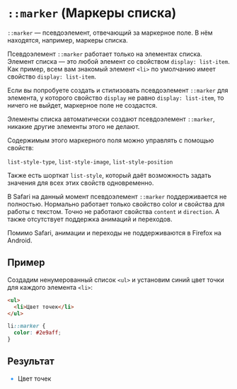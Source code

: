 # `::marker` (Маркеры списка)

`::marker` — псевдоэлемент, отвечающий за маркерное поле. В нём находятся, например, маркеры списка.

Псевдоэлемент `::marker` работает только на элементах списка. Элемент списка — это любой элемент со свойством `display: list-item`. Как пример, всем вам знакомый элемент `<li>` по умолчанию имеет свойство `display: list-item`.

Если вы попробуете создать и стилизовать псевдоэлемент `::marker` для элемента, у которого свойство `display` не равно `display: list-item`, то ничего не выйдет, маркерное поле не создастся.

Элементы списка автоматически создают псевдоэлемент `::marker`, никакие другие элементы этого не делают.

Содержимым этого маркерного поля можно управлять с помощью свойств:

`list-style-type`, `list-style-image`, `list-style-position`

Также есть шорткат `list-style`, который даёт возможность задать значения для всех этих свойств одновременно.

В Safari на данный момент псевдоэлемент `::marker` поддерживается не полностью. Нормально работает только свойство color и свойства для работы с текстом. Точно не работают свойства `content` и `direction`. А также отсутствует поддержка анимаций и переходов.

Помимо Safari, анимации и переходы не поддерживаются в Firefox на Android.

## Пример

Создадим ненумерованный список `<ul>` и установим синий цвет точки для каждого элемента `<li>`:

```html
<ul>
  <li>Цвет точек</li>
</ul>
```

```css
li::marker {
  color: #2e9aff;
}
```

## Результат

<style>
  li::marker {
    color: #2e9aff;
  }
</style>

<ul>
  <li>Цвет точек</li>
</ul>

